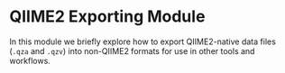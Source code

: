 # QIIME2 Exporting Module

In this module we briefly explore how to export QIIME2-native data files (`.qza` and `.qzv`)  into non-QIIME2 formats for use in other tools and workflows.